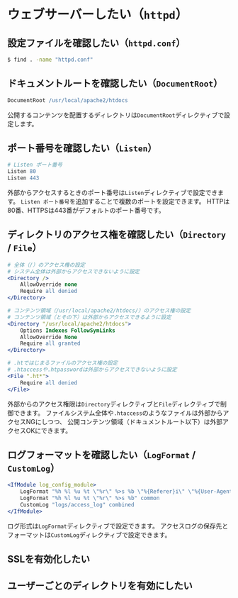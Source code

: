 # ウェブサーバーしたい（``httpd``）

## 設定ファイルを確認したい（``httpd.conf``）

```bash
$ find . -name "httpd.conf"
```

## ドキュメントルートを確認したい（``DocumentRoot``）

```apache
DocumentRoot /usr/local/apache2/htdocs
```

公開するコンテンツを配置するディレクトリは``DocumentRoot``ディレクティブで設定します。

## ポート番号を確認したい（``Listen``）

```apache
# Listen ポート番号
Listen 80
Listen 443
```

外部からアクセスするときのポート番号は``Listen``ディレクティブで設定できます。
``Listen ポート番号``を追加することで複数のポートを設定できます。
HTTPは80番、HTTPSは443番がデフォルトのポート番号です。

## ディレクトリのアクセス権を確認したい（``Directory`` / ``File``）

```apache
# 全体（/）のアクセス権の設定
# システム全体は外部からアクセスできないように設定
<Directory />
    AllowOverride none
    Require all denied
</Directory>

# コンテンツ領域（/usr/local/apache2/htdocs/）のアクセス権の設定
# コンテンツ領域（とその下）は外部からアクセスできるように設定
<Directory "/usr/local/apache2/htdocs">
    Options Indexes FollowSymLinks
    AllowOverride None
    Require all granted
</Directory>

# .htではじまるファイルのアクセス権の設定
# .htaccessや.htpasswordは外部からアクセスできないように設定
<File ".ht*">
    Require all denied
</File>
```

外部からのアクセス権限は``Directory``ディレクティブと``File``ディレクティブで制御できます。
ファイルシステム全体や``.htaccess``のようなファイルは外部からアクセスNGにしつつ、
公開コンテンツ領域（ドキュメントルート以下）は外部アクセスOKにできます。

## ログフォーマットを確認したい（``LogFormat`` / ``CustomLog``）

```apache
<IfModule log_config_module>
    LogFormat "%h %l %u %t \"%r\" %>s %b \"%{Referer}i\" \"%{User-Agent}i\"" combined
    LogFormat "%h %l %u %t \"%r\" %>s %b" common
    CustomLog "logs/access_log" combined
</IfModule>
```

ログ形式は``LogFormat``ディレクティブで設定できます。
アクセスログの保存先とフォーマットは``CustomLog``ディレクティブで設定できます。



## SSLを有効化したい

## ユーザーごとのディレクトリを有効にしたい
